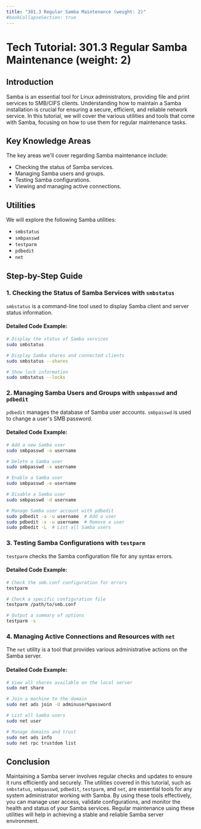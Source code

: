 ```yaml
---
title: "301.3 Regular Samba Maintenance (weight: 2)"
#bookCollapseSection: true
---
```


# Tech Tutorial: 301.3 Regular Samba Maintenance (weight: 2)

## Introduction

Samba is an essential tool for Linux administrators, providing file and print services to SMB/CIFS clients. Understanding how to maintain a Samba installation is crucial for ensuring a secure, efficient, and reliable network service. In this tutorial, we will cover the various utilities and tools that come with Samba, focusing on how to use them for regular maintenance tasks.

## Key Knowledge Areas

The key areas we'll cover regarding Samba maintenance include:
- Checking the status of Samba services.
- Managing Samba users and groups.
- Testing Samba configurations.
- Viewing and managing active connections.

## Utilities

We will explore the following Samba utilities:
- `smbstatus`
- `smbpasswd`
- `testparm`
- `pdbedit`
- `net`

## Step-by-Step Guide

### 1. Checking the Status of Samba Services with `smbstatus`

`smbstatus` is a command-line tool used to display Samba client and server status information.

#### Detailed Code Example:

```bash
# Display the status of Samba services
sudo smbstatus

# Display Samba shares and connected clients
sudo smbstatus --shares

# Show lock information
sudo smbstatus --locks
```

### 2. Managing Samba Users and Groups with `smbpasswd` and `pdbedit`

`pdbedit` manages the database of Samba user accounts. `smbpasswd` is used to change a user's SMB password.

#### Detailed Code Example:

```bash
# Add a new Samba user
sudo smbpasswd -a username

# Delete a Samba user
sudo smbpasswd -x username

# Enable a Samba user
sudo smbpasswd -e username

# Disable a Samba user
sudo smbpasswd -d username

# Manage Samba user account with pdbedit
sudo pdbedit -a -u username  # Add a user
sudo pdbedit -x -u username  # Remove a user
sudo pdbedit -L  # List all Samba users
```

### 3. Testing Samba Configurations with `testparm`

`testparm` checks the Samba configuration file for any syntax errors.

#### Detailed Code Example:

```bash
# Check the smb.conf configuration for errors
testparm

# Check a specific configuration file
testparm /path/to/smb.conf

# Output a summary of options
testparm -s
```

### 4. Managing Active Connections and Resources with `net`

The `net` utility is a tool that provides various administrative actions on the Samba server.

#### Detailed Code Example:

```bash
# View all shares available on the local server
sudo net share

# Join a machine to the domain
sudo net ads join -U adminuser%password

# List all Samba users
sudo net user

# Manage domains and trust
sudo net ads info
sudo net rpc trustdom list
```

## Conclusion

Maintaining a Samba server involves regular checks and updates to ensure it runs efficiently and securely. The utilities covered in this tutorial, such as `smbstatus`, `smbpasswd`, `pdbedit`, `testparm`, and `net`, are essential tools for any system administrator working with Samba. By using these tools effectively, you can manage user access, validate configurations, and monitor the health and status of your Samba services. Regular maintenance using these utilities will help in achieving a stable and reliable Samba server environment.